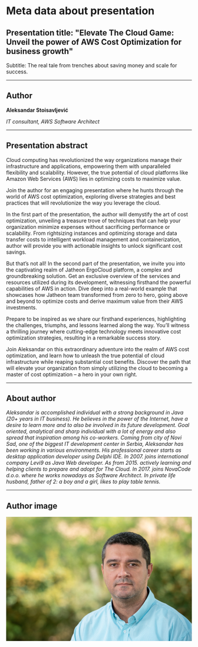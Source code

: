 # Meta data about presentation

## Presentation title: "Elevate The Cloud Game: Unveil the power of AWS Cost Optimization for business growth"

Subtitle: The real tale from trenches about saving money and scale for success.

<hr>

## Author

**Aleksandar Stoisavljević**

_IT consultant, AWS Software Architect_

<hr>

## Presentation abstract

Cloud computing has revolutionized the way organizations manage their infrastructure and applications, empowering them with unparalleled flexibility and scalability. However, the true potential of cloud platforms like Amazon Web Services (AWS) lies in optimizing costs to maximize value. 

Join the author for an engaging presentation where he hunts through the world of AWS cost optimization, exploring diverse strategies and best practices that will revolutionize the way you leverage the cloud.

In the first part of the presentation, the author will demystify the art of cost optimization, unveiling a treasure trove of techniques that can help your organization minimize expenses without sacrificing performance or scalability. From rightsizing instances and optimizing storage and data transfer costs to intelligent workload management and containerization, author will provide you with actionable insights to unlock significant cost savings.

But that’s not all! In the second part of the presentation, we invite you into the captivating realm of Jatheon ErgoCloud platform, a complex and groundbreaking solution. Get an exclusive overview of the services and resources utilized during its development, witnessing firsthand the powerful capabilities of AWS in action. Dive deep into a real-world example that showcases how Jatheon team transformed from zero to hero, going above and beyond to optimize costs and derive maximum value from their AWS investments.

Prepare to be inspired as we share our firsthand experiences, highlighting the challenges, triumphs, and lessons learned along the way. You’ll witness a thrilling journey where cutting-edge technology meets innovative cost optimization strategies, resulting in a remarkable success story.

Join Aleksandar on this extraordinary adventure into the realm of AWS cost optimization, and learn how to unleash the true potential of cloud infrastructure while reaping substantial cost benefits. Discover the path that will elevate your organization from simply utilizing the cloud to becoming a master of cost optimization – a hero in your own right.

<hr>

## About author

_Aleksandar is accomplished individual with a strong background in Java (20+ years in IT business). He believes in the power of the Internet, have a desire to learn more and to also be involved in its future development. Goal oriented, analytical and sharp individual with a lot of energy and also spread that inspiration among his co-workers. Coming from city of Novi Sad, one of the biggest IT development center in Serbia, Aleksandar has been working in various environments. His professional career starts as desktop application developer using Delphi IDE. In 2007. joins international company Levi9 as Java Web developer. As from 2015. actively learning and helping clients to prepare and adopt for The Cloud. In 2017. joins NovaCode d.o.o. where he works nowadays as Software Architect. In private life husband, father of 2: a boy and a girl, likes to play table tennis._

<hr>

## Author image

![Aleksandar Stoisavljević][authorimage]

[authorimage]: ../../../images/astoisavljevic_cv_photo.jpg "Aleksandar Stoisavljevic image"
